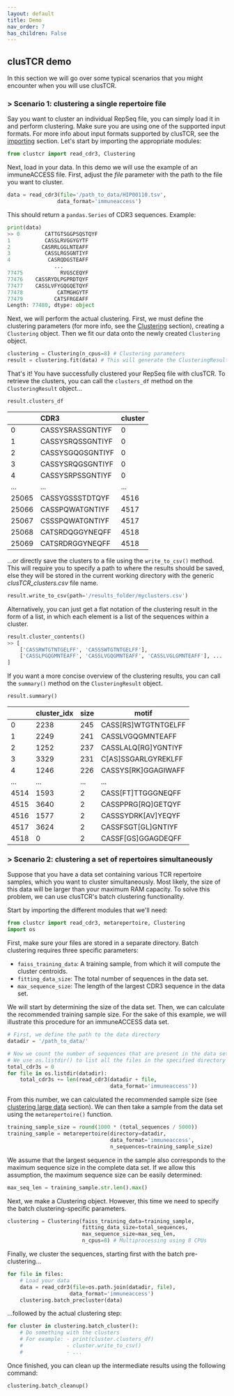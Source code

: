 ```yaml
---
layout: default
title: Demo
nav_order: 7
has_children: False
---
```


## clusTCR demo

In this section we will go over some typical scenarios that you might encounter when you will use clusTCR.

### > Scenario 1: clustering a single repertoire file

Say you want to cluster an individual RepSeq file, you can simply load it in and perform clustering. Make sure you are using one of the supported input formats. For more info about input formats supported by clusTCR, see the [importing](../importing/index.md) section. Let's start by importing the appropriate modules:

```python
from clustcr import read_cdr3, Clustering
```

Next, load in your data. In this demo we will use the example of an immuneACCESS file. First, adjust the *file* parameter with the path to the file you want to cluster.

```python
data = read_cdr3(file='/path_to_data/HIP00110.tsv',
                data_format='immuneaccess')
```

This should return a `pandas.Series` of CDR3 sequences. Example:

```python
print(data)
>> 0        CATTGTSGGPSQSTQYF
1           CASSLRVGGYGYTF
2          CASRRLGGLNTEAFF
3           CASSLRGSGNTIYF
4            CASRQDGSTEAFF
               ...        
77475            RVGSCEQYF
77476    CASSRYDLPGPRDTQYF
77477    CASSLVFYGQGQETQYF
77478           CATMGHGYTF
77479          CATSFRGEAFF
Length: 77480, dtype: object
```

Next, we will perform the actual clustering. First, we must define the clustering parameters (for more info, see the [Clustering](../clustering/index.md) section), creating a `Clustering` object. Then we fit our data onto the newly created `Clustering` object.

```python
clustering = Clustering(n_cpus=8) # Clustering parameters
result = clustering.fit(data) # This will generate the ClusteringResult object
```

That's it! You have successfully clustered your RepSeq file with clusTCR. To retrieve the clusters, you can call the `clusters_df` method on the `ClusteringResult` object...

```python
result.clusters_df
```

|       | CDR3             | cluster |
| :---- | :--------------- | :------ |
| 0     | CASSYSRASSGNTIYF | 0       |
| 1     | CASSYSRQSSGNTIYF | 0       |
| 2     | CASSYSGQGSGNTIYF | 0       |
| 3     | CASSYSRQGSGNTIYF | 0       |
| 4     | CASSYSRPSSGNTIYF | 0       |
| ...   | ...              | ...     |
| 25065 | CASSYGSSSTDTQYF  | 4516    |
| 25066 | CASSPQWATGNTIYF  | 4517    |
| 25067 | CSSSPQWATGNTIYF  | 4517    |
| 25068 | CATSRDQGGYNEQFF  | 4518    |
| 25069 | CATSRDRGGYNEQFF  | 4518    |

...or directly save the clusters to a file using the `write_to_csv()` method. This will require you to specify a path to where the results should be saved, else they will be stored in the current working directory with the generic *clusTCR_clusters.csv* file name.

```python
result.write_to_csv(path='/results_folder/myclusters.csv')
```

Alternatively, you can just get a flat notation of the clustering result in the form of a list, in which each element is a list of the sequences within a cluster.

```python
result.cluster_contents()
>> [
	['CASSRWTGTNTGELFF', 'CASSSWTGTNTGELFF'],
	['CASSLPGQGMNTEAFF', 'CASSLVGQGMNTEAFF', 'CASSLVGLGMNTEAFF'], ...
]
```

If you want a more concise overview of the clustering results, you can call the `summary()` method on the `ClusteringResult` object. 

```python
result.summary()
```

|      | cluster_idx | size | motif               |
| :--- | :---------- | :--- | ------------------- |
| 0    | 2238        | 245  | CASS[RS]WTGTNTGELFF |
| 1    | 2249        | 241  | CASSLVGQGMNTEAFF    |
| 2    | 1252        | 237  | CASSLALQ[RG]YGNTIYF |
| 3    | 3329        | 231  | C[AS]SSGARLGYREKLFF |
| 4    | 1246        | 226  | CASSYS[RK]GGAGIWAFF |
| ...  | ...         | ...  | ...                 |
| 4514 | 1593        | 2    | CASS[FT]TTGGGNEQFF  |
| 4515 | 3640        | 2    | CASSPPRG[RQ]GETQYF  |
| 4516 | 1577        | 2    | CASSSYDRK[AV]YEQYF  |
| 4517 | 3624        | 2    | CASSFSGT[GL]GNTIYF  |
| 4518 | 0           | 2    | CASSF[GS]GGAGDEQFF  |



### > Scenario 2: clustering a set of repertoires simultaneously

Suppose that you have a data set containing various TCR repertoire samples, which you want to cluster simultaneously. Most likely, the size of this data will be larger than your maximum RAM capacity. To solve this problem, we can use clusTCR's batch clustering functionality.

Start by importing the different modules that we'll need:

```python
from clustcr import read_cdr3, metarepertoire, Clustering
import os
```

First, make sure your files are stored in a separate directory. Batch clustering requires three specific parameters:

- `faiss_training_data`: A training sample, from which it will compute the cluster centroids.
- `fitting_data_size`: The total number of sequences in the data set.
- `max_sequence_size`: The length of the largest CDR3 sequence in the data set.

We will start by determining the size of the data set. Then, we can calculate the recommended training sample size. For the sake of this example, we will illustrate this procedure for an immuneACCESS data set.

```python
# First, we define the path to the data directory
datadir = '/path_to_data/'

# Now we count the number of sequences that are present in the data set
# We use os.listdir() to list all the files in the specified directory
total_cdr3s = 0
for file in os.listdir(datadir):
    total_cdr3s += len(read_cdr3(datadir + file, 
                                 data_format='immuneaccess'))
```

From this number, we can calculated the recommended sample size (see [clustering large data](../clustering/large-data.md) section). We can then take a sample from the data set using the `metarepertoire()` function.

```python
training_sample_size = round(1000 * (total_sequences / 5000))
training_sample = metarepertoire(directory=datadir,
                                 data_format='immuneaccess',
                                 n_sequences=training_sample_size)
```

We assume that the largest sequence in the sample also corresponds to the maximum sequence size in the complete data set. If we allow this assumption, the maximum sequence size can be easily determined:

```python
max_seq_len = training_sample.str.len().max()
```

Next, we make a Clustering object. However, this time we need to specify the batch clustering-specific parameters.

```python
clustering = Clustering(faiss_training_data=training_sample,
                        fitting_data_size=total_sequences,
                        max_sequence_size=max_seq_len,
                        n_cpus=8) # Multiprocessing using 8 CPUs
```

Finally, we cluster the sequences, starting first with the batch pre-clustering...

```python
for file in files:
    # Load your data
    data = read_cdr3(file=os.path.join(datadir, file),
                    data_format='immuneaccess')
    clustering.batch_precluster(data)
```

...followed by the actual clustering step:

```python
for cluster in clustering.batch_cluster():
	# Do something with the clusters
	# For example: - print(cluster.clusters_df)
	#			   - cluster.write_to_csv()
	#			   - ...
```

Once finished, you can clean up the intermediate results using the following command:

```python
clustering.batch_cleanup()
```

